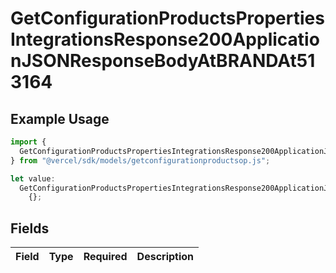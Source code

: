 # GetConfigurationProductsPropertiesIntegrationsResponse200ApplicationJSONResponseBodyAtBRANDAt513164

## Example Usage

```typescript
import {
  GetConfigurationProductsPropertiesIntegrationsResponse200ApplicationJSONResponseBodyAtBRANDAt513164,
} from "@vercel/sdk/models/getconfigurationproductsop.js";

let value:
  GetConfigurationProductsPropertiesIntegrationsResponse200ApplicationJSONResponseBodyAtBRANDAt513164 =
    {};
```

## Fields

| Field       | Type        | Required    | Description |
| ----------- | ----------- | ----------- | ----------- |